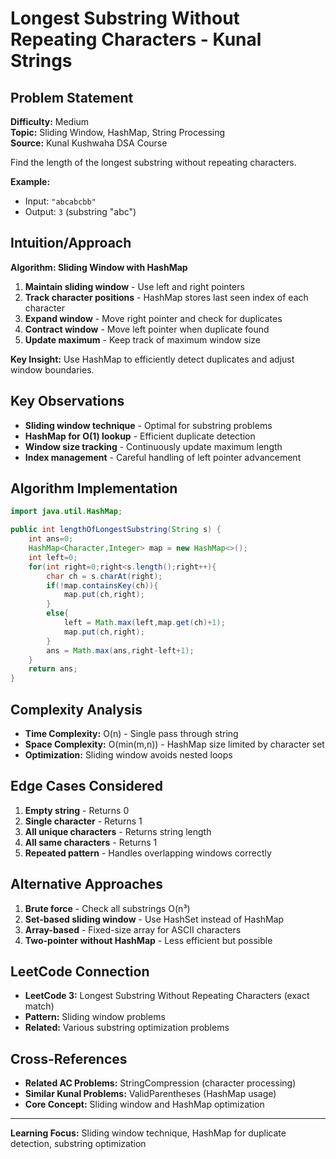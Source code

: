 # Longest Substring Without Repeating Characters - Kunal Strings

## Problem Statement
**Difficulty:** Medium  
**Topic:** Sliding Window, HashMap, String Processing  
**Source:** Kunal Kushwaha DSA Course

Find the length of the longest substring without repeating characters.

**Example:**
- Input: `"abcabcbb"`
- Output: `3` (substring "abc")

## Intuition/Approach
**Algorithm: Sliding Window with HashMap**
1. **Maintain sliding window** - Use left and right pointers
2. **Track character positions** - HashMap stores last seen index of each character
3. **Expand window** - Move right pointer and check for duplicates
4. **Contract window** - Move left pointer when duplicate found
5. **Update maximum** - Keep track of maximum window size

**Key Insight:** Use HashMap to efficiently detect duplicates and adjust window boundaries.

## Key Observations
- **Sliding window technique** - Optimal for substring problems
- **HashMap for O(1) lookup** - Efficient duplicate detection
- **Window size tracking** - Continuously update maximum length
- **Index management** - Careful handling of left pointer advancement

## Algorithm Implementation
```java
import java.util.HashMap;

public int lengthOfLongestSubstring(String s) {
    int ans=0;
    HashMap<Character,Integer> map = new HashMap<>();
    int left=0;
    for(int right=0;right<s.length();right++){
        char ch = s.charAt(right);
        if(!map.containsKey(ch)){
            map.put(ch,right);
        }
        else{
            left = Math.max(left,map.get(ch)+1);
            map.put(ch,right);
        }
        ans = Math.max(ans,right-left+1);
    }
    return ans;
}
```

## Complexity Analysis
- **Time Complexity:** O(n) - Single pass through string
- **Space Complexity:** O(min(m,n)) - HashMap size limited by character set
- **Optimization:** Sliding window avoids nested loops

## Edge Cases Considered
1. **Empty string** - Returns 0
2. **Single character** - Returns 1
3. **All unique characters** - Returns string length
4. **All same characters** - Returns 1
5. **Repeated pattern** - Handles overlapping windows correctly

## Alternative Approaches
1. **Brute force** - Check all substrings O(n³)
2. **Set-based sliding window** - Use HashSet instead of HashMap
3. **Array-based** - Fixed-size array for ASCII characters
4. **Two-pointer without HashMap** - Less efficient but possible

## LeetCode Connection
- **LeetCode 3:** Longest Substring Without Repeating Characters (exact match)
- **Pattern:** Sliding window problems
- **Related:** Various substring optimization problems

## Cross-References
- **Related AC Problems:** StringCompression (character processing)
- **Similar Kunal Problems:** ValidParentheses (HashMap usage)
- **Core Concept:** Sliding window and HashMap optimization

---
**Learning Focus:** Sliding window technique, HashMap for duplicate detection, substring optimization 
